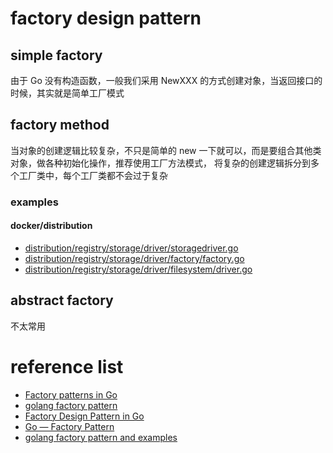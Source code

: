 # factory design pattern

## simple factory

由于 Go 没有构造函数，一般我们采用 NewXXX 的方式创建对象，当返回接口的时候，其实就是简单工厂模式

## factory method

当对象的创建逻辑比较复杂，不只是简单的 new 一下就可以，而是要组合其他类对象，做各种初始化操作，推荐使用工厂方法模式，
将复杂的创建逻辑拆分到多个工厂类中，每个工厂类都不会过于复杂

### examples

#### docker/distribution

* [distribution/registry/storage/driver/storagedriver.go](https://github.com/docker/distribution/tree/master/registry/storage/driver/storagedriver.go)
* [distribution/registry/storage/driver/factory/factory.go](https://github.com/docker/distribution/blob/master/registry/storage/driver/factory/factory.go)
* [distribution/registry/storage/driver/filesystem/driver.go](https://github.com/docker/distribution/blob/master/registry/storage/driver/filesystem/driver.go)

## abstract factory

不太常用

# reference list

* [Factory patterns in Go](https://www.sohamkamani.com/golang/2018-06-20-golang-factory-patterns/)
* [golang factory pattern](https://wangzhezhe.github.io/2019/06/16/golang-factory-pattern/)
* [Factory Design Pattern in Go](https://golangbyexample.com/golang-factory-design-pattern/)
* [Go — Factory Pattern](https://medium.com/@haluan/go-factory-design-pattern-e5301e0f3283)
* [golang factory pattern and examples](https://wangzhezhe.github.io/2019/06/16/golang-factory-pattern/)
